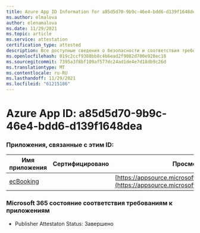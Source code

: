 ```yaml
---
title: Azure App ID Information for a85d5d70-9b9c-46e4-bdd6-d139f1648dea
ms.author: elmalova
author: elenamalova
ms.date: 11/29/2021
ms.topic: article
ms.service: attestation
certification_type: attested
description: Все доступные сведения о безопасности и соответствия требованиям для a85d5d70-9b9c-46e4-bdd6-d139f1648dea.
ms.openlocfilehash: 019c2ccf9388bb8c4b6ead2f9082d700e928ec18
ms.sourcegitcommit: 7395a3f8bf109af577dc24ad1de4e7d18db9c26d
ms.translationtype: MT
ms.contentlocale: ru-RU
ms.lasthandoff: 11/29/2021
ms.locfileid: "61215186"
---
```

# <a name="azure-app-id-a85d5d70-9b9c-46e4-bdd6-d139f1648dea"></a>Azure App ID: a85d5d70-9b9c-46e4-bdd6-d139f1648dea


### <a name="apps-associated-with-this-id"></a>Приложения, связанные с этим ID:
| **Имя приложения** | **Сертифицировано** | **Просмотр в AppSource** |
|--------------|---------------|-----------------------|
| [ecBooking](https://docs.microsoft.com/microsoft-365-app-certification/forward/WA200002096) |  | [https://appsource.microsoft.com/product/office/WA200002096](https://appsource.microsoft.com/product/office/WA200002096) |

### <a name="microsoft-365-app-compliance-status"></a>Microsoft 365 состояние соответствия требованиям к приложениям
- Publisher Attestaton Status: Завершено
